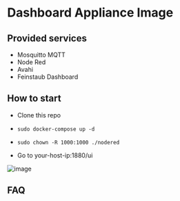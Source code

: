 # Dashboard Appliance Image

## Provided services

* Mosquitto MQTT
* Node Red
* Avahi
* Feinstaub Dashboard

## How to start

* Clone this repo

* `sudo docker-compose up -d`
* `sudo chown -R 1000:1000 ./nodered`
* Go to your-host-ip:1880/ui

![image](https://user-images.githubusercontent.com/64777432/124358217-98c3d580-dc1f-11eb-9f9a-7aacd25adb8b.png)


## FAQ
